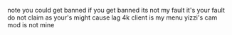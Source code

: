 note you could get banned if you get banned its not my fault it's your fault do not claim as your's might cause lag 4k client is my menu yizzi's cam mod is not mine
